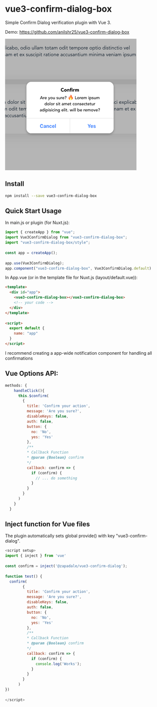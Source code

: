 # vue3-confirm-dialog-box

Simple Confirm Dialog verification plugin with Vue 3.

Demo: https://github.com/anilshr25/vue3-confirm-dialog-box

![confirm-dialog](https://raw.githubusercontent.com/anilshr25/vue3-confirm-dialog-box/main/src/assets/confirm-dialog.png)


## Install

```bash
npm install --save vue3-confirm-dialog-box
```

## Quick Start Usage

In main.js or plugin (for Nuxt.js):

```js
import { createApp } from "vue";
import Vue3ConfirmDialog from "vue3-confirm-dialog-box";
import "vue3-confirm-dialog-box/style";

const app = createApp();

app.use(Vue3ConfirmDialog);
app.component("vue3-confirm-dialog-box", Vue3ConfirmDialog.default)
```
In App.vue (or in the template file for Nuxt.js (layout/default.vue)):

```html
<template>
  <div id="app">
    <vue3-confirm-dialog-box></vue3-confirm-dialog-box>
    <!-- your code -->
  </div>
</template>

<script>
  export default {
    name: "app"
  }
</script>
```
I recommend creating a app-wide notification component for handling all confirmations
## Vue Options API:
```js
methods: {
    handleClick(){
      this.$confirm(
        {
          title: 'Confirm your action',
          message: 'Are you sure?',
          disableKeys: false,
          auth: false,
          button: {
            no: 'No',
            yes: 'Yes'
          },
          /**
          * Callback Function
          * @param {Boolean} confirm
          */
          callback: confirm => {
            if (confirm) {
              // ... do something
            }
          }
        }
      )
    }
  }
```
## Inject function for Vue files
The plugin automatically sets global provide() with key "vue3-confirm-dialog".
```js
<script setup>
import { inject } from 'vue'

const confirm = inject('@zapadale/vue3-confirm-dialog');

function test() {
  confirm(
        {
          title: 'Confirm your action',
          message: 'Are you sure?',
          disableKeys: false,
          auth: false,
          button: {
            no: 'No',
            yes: 'Yes'
          },
          /**
          * Callback Function
          * @param {Boolean} confirm
          */
          callback: confirm => {
            if (confirm) {
              console.log('Works');
            }
          }
        }
      )
})

</script>
```
